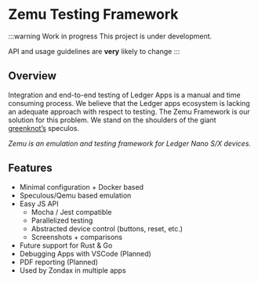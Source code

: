 # Zemu Testing Framework

:::warning Work in progress This project is under development.

API and usage guidelines are **very** likely to change
:::

## Overview

Integration and end-to-end testing of Ledger Apps is a manual and time consuming process. We believe that the Ledger
apps ecosystem is lacking an adequate approach with respect to testing. The Zemu Framework is our solution for this
problem. We stand on the shoulders of the giant [greenknot’s](https://github.com/greenknot) speculos.

_Zemu is an emulation and testing framework for Ledger Nano S/X devices._

## Features

- Minimal configuration + Docker based
- Speculous/Qemu based emulation
- Easy JS API
  - Mocha / Jest compatible
  - Parallelized testing
  - Abstracted device control (buttons, reset, etc.)
  - Screenshots + comparisons
- Future support for Rust & Go
- Debugging Apps with VSCode (Planned)
- PDF reporting (Planned)
- Used by Zondax in multiple apps
